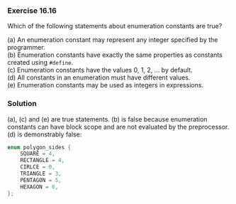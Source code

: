 ### Exercise 16.16

Which of the following statements about enumeration constants are true?

(a) An enumeration constant may represent any integer specified by the
programmer.  
(b) Enumeration constants have exactly the same properties as constants created
using `#define`.  
(c) Enumeration constants have the values 0, 1, 2, ... by default.  
(d) All constants in an enumeration must have different values.  
(e) Enumeration constants may be used as integers in expressions.

### Solution

(a), (c) and (e) are true statements. (b) is false because enumeration constants
can have block scope and are not evaluated by the preprocessor. (d) is
demonstrably false:

```c
enum polygon_sides {
    SQUARE = 4,
    RECTANGLE = 4,
    CIRLCE = 0,
    TRIANGLE = 3,
    PENTAGON = 5,
    HEXAGON = 6,
};
```
